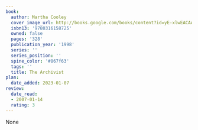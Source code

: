 ```yaml
---
book:
  author: Martha Cooley
  cover_image_url: http://books.google.com/books/content?id=yE-xlwEACAAJ&printsec=frontcover&img=1&zoom=1&source=gbs_api
  isbn13: '9780316158725'
  owned: false
  pages: '328'
  publication_year: '1998'
  series: ''
  series_position: ''
  spine_color: '#867f63'
  tags: ''
  title: The Archivist
plan:
  date_added: 2023-01-07
review:
  date_read:
  - 2007-01-14
  rating: 3
---
```


None

